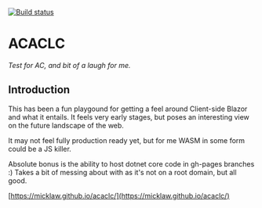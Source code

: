 [![Build status](https://ci.appveyor.com/api/projects/status/06qaon7d196m6iw9?svg=true)](https://ci.appveyor.com/project/MichaelLaw/acaclc)

# ACACLC
*Test for AC, and bit of a laugh for me.* 


## Introduction

This has been a fun playgound for getting a feel around Client-side Blazor and what it entails. It feels very early stages, but poses an interesting view on the future landscape of the web. 

It may not feel fully production ready yet, but for me WASM in some form could be a JS killer.

Absolute bonus is the ability to host dotnet core code in gh-pages branches :) Takes a bit of messing about with as it's not on a root domain, but all good.

[https://micklaw.github.io/acaclc/](https://micklaw.github.io/acaclc/)
